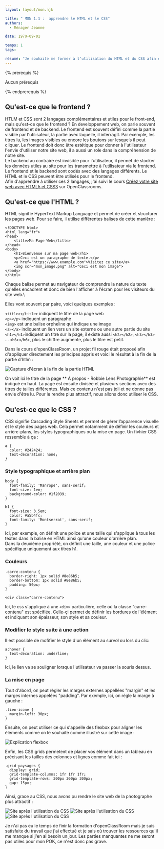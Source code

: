 ```yaml
---
layout: layout/mon.njk

title: " MON 1.1 :  apprendre le HTML et le CSS"
authors:
  - Ménager Jeanne

date: 1970-09-01

temps: 1
tags:

résumé: "Je souhaite me former à l’utilisation du HTML et du CSS afin de développer un site internet joli et fonctionnel au cours de mon POK"
---
```


{% prerequis %}

Aucun prérequis

{% endprerequis %}

## Qu'est-ce que le frontend ?

HTLM et CSS sont 2 langages complémentaires et utiles pour le front-end, mais qu'est-ce que le frontend ? 
En developpement web, on parle souvent de frontend et de backend. Le frontend est souvent défini comme la partie visible par l'utilisateur, la partie avec laquelle, il interragit. Par exemple, les titres lu, les images visibles ou encore les boutons sur lesquels il peut cliquer. Le frontend doit donc être estétique pour donner à l'utilisateur l'envie d'utiliser notre site web, il a aussi un role dans la compréhension de notre site. \
Le backend au contraire est invisible pour l'utilisateur, il permet de stocker les données utiles au site pour les transmettre à l'utilisateur via le frontend. \
Le frontend et le backend sont codés avec des langages différents. Le HTML et le CSS peuvent être utilisés pour le frontend. \
Afin d'apprendre à utiliser ces 2 langages, j'ai suivi le cours [Créez votre site web avec HTML5 et CSS3](https://openclassrooms.com/fr/courses/1603881-creez-votre-site-web-avec-html5-et-css3/8061257-comprenez-la-difference-entre-html-et-css) sur OpenClassrooms.


## Qu'est-ce que l'HTML ?

HTML signifie HyperText Markup Language et permet de créer et structurer les pages web. Pour se faire, il utilise différentes balises de cette manière : 

```
<!DOCTYPE html>
<html lang="fr">
<head>
    <title>Ma Page Web</title>
</head>
<body>
    <h1>Bienvenue sur ma page web</h1>
    <p>Ceci est un paragraphe de texte.</p>
    <a href="https://www.example.com">Visitez ce site</a>
    <img scr="mon_image.png" alt="Ceci est mon image">
</body>
</html>
```

Chaque balise permet au navigateur de comprendre la nature du texte qu'elles encadrent et donc de bien l'afficher à l'écran pour les visiteurs du site web.\

Elles vont souvent par paire, voici quelques exemples :

```<title></title>``` indiquent le titre de la page web\
```<p></p>``` indiquent un paragraphe \
```<img>``` est une balise orpheline qui indique une image \
```<a></a>``` indiquent un lien vers un site externe ou une autre partie du site \
```<h1></h1>```indiquent un titre sur la page, il existe aussi ```<h2></h2>```, ```<h3></h3>``` ... ```<h6></h6>```, plus le chiffre augmente, plus le titre est petit.

Dans le cours d'openClassRoom, un projet fil rouge était proposé afin d'appliquer directement les principes appris et voici le résultat à la fin de la partie d'htlm : 

![Capture d'écran à la fin de la partie HTML](https://raw.githubusercontent.com/do-it-ecm/promo-2024-2025/main/Menager-Jeanne/mon/temps-1.1/HTML.png)

On voit ici le titre de la page ** À propos - Robbie Lens Photographie** est indiqué en haut. La page est ensuite divisée et plusieurs sections avec des titres de tailles différentes. Mais ce contenu n'est pas joli et ne donne pas envie d'être lu. Pour le rendre plus attractif, nous allons donc utiliser le CSS.

## Qu'est-ce que le CSS ?

CSS signifie Cascading Style Sheets et permet de gérer l’apparence visuelle et le style des pages web. Cela permet notamment de définir les couleurs et arrière-plans, les styles typographiques ou la mise en page. Un fivhier CSS ressemble à ça : 

```
a {
  color: #242424;
  text-decoration: none;
}
```

### Style typographique et arrière plan

````
body {
  font-family: 'Manrope', sans-serif;
  font-size: 1em;
  background-color: #1f2039;
}

h1 {
  font-size: 3.5em;
  color: #a5b4fc;
  font-family: 'Montserrat', sans-serif;
}
````

Ici, par exemple, on définit une police et une taille qui s'applique à tous les textes dans la balise <body> en HTML ainsi qu'une couleur d'arrière plan. \
Dans la deuxième propriété, on définit une taille, une couleur et une police spécifique uniquement aux titres h1. 

### Couleurs

```
.carre-contenu {
  border-right: 1px solid #8e86b5;
  border-bottom: 1px solid #8e86b5;
  padding: 50px;
}
```

```
<div class="carre-contenu">
```

Ici, le css s'applique à une ```<div>``` particulière, celle où la classe "carre-contenu" est spécifiée. Celle-çi permet de définir les bordures de l'élément et indiquant son épaisseur, son style et sa couleur.

### Modifier le style suite à une action

Il est possible de mofifier le style d'un élément au survol ou lors du clic: 

```
a:hover {
  text-decoration: underline;
}
```

Ici, le lien va se souligner lorsque l'utilisateur va passer la souris dessus. 

### La mise en page 

Tout d'abord, on peut régler les marges externes appellées "margin" et les marges internes appelées "padding". Par exemple, ici, on règle la marge à gauche : 

```
.lien-icone {
  margin-left: 30px;
}
```

Ensuite, on peut utiliser ce qui s'appelle des flexbox pour aligner les éléments comme on le souhaite comme illustré sur cette image : 

![Explication flexbox](https://raw.githubusercontent.com/do-it-ecm/promo-2024-2025/main/Menager-Jeanne/mon/temps-1.1/flexbox.png)

Enfin, les CSS grids permetent de placer vos élément dans un tableau en précisant les tailles des colonnes et lignes comme fait ici : 

```
.grid-paysages {
  display: grid;
  grid-template-columns: 1fr 1fr 1fr;
  grid-template-rows: 300px 300px 300px;
  gap: 15px;
}
```

Ainsi, grace au CSS, nous avons pu rendre le site web de la photographe plus attractif : 

![Site après l'utilisation du CSS](https://raw.githubusercontent.com/do-it-ecm/promo-2024-2025/main/Menager-Jeanne/mon/temps-1.1/CSS1.png)
![Site après l'utilisation du CSS](https://raw.githubusercontent.com/do-it-ecm/promo-2024-2025/main/Menager-Jeanne/mon/temps-1.1/CSS2.png)
![Site après l'utilisation du CSS](https://raw.githubusercontent.com/do-it-ecm/promo-2024-2025/main/Menager-Jeanne/mon/temps-1.1/CSS3.png)

Je n'ai pas eu le temps de finir la formation d'openClassRoom mais je suis satisfaite du travail que j'ai effectué et je sais où trouver les ressources qu'il me manque si j'en ai besoin un jour. Les parties manquantes ne me seront pas utiles pour mon POK, ce n'est donc pas grave.

